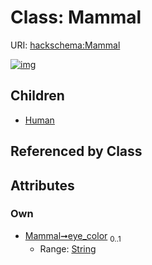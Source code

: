 
# Class: Mammal




URI: [hackschema:Mammal](http://example.com/hackschema/Mammal)


[![img](https://yuml.me/diagram/nofunky;dir:TB/class/[Mammal&#124;eye_color:string%20%3F]^-[Human],[Human])](https://yuml.me/diagram/nofunky;dir:TB/class/[Mammal&#124;eye_color:string%20%3F]^-[Human],[Human])

## Children

 * [Human](Human.md)

## Referenced by Class


## Attributes


### Own

 * [Mammal➞eye_color](Mammal_eye_color.md)  <sub>0..1</sub>
     * Range: [String](types/String.md)
